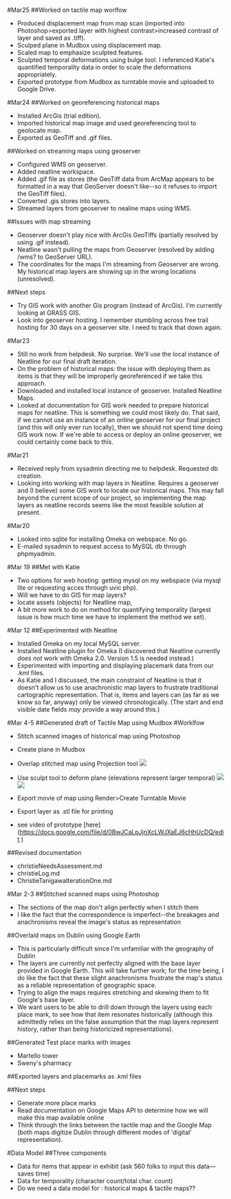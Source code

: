 #Mar25
##Worked on tactile map worlfow
* Produced displacement map from map scan (imported into Photoshop>exported layer with highest contrast>increased contrast of layer and saved as .tiff).
* Sculped plane in Mudbox using displacement map.
* Scaled map to emphasize sculpted features.
* Sculpted temporal deformations using bulge tool. I referenced Katie's quantified temporality data in order to scale the deformations appropriately.
* Exported prototype from Mudbox as turntable movie and uploaded to Google Drive.

#Mar24
##Worked on georeferencing historical maps
* Installed ArcGis (trial edition).
* Imported historical map image and used georeferencing tool to geolocate map.
* Exported as GeoTiff and .gif files.

##Worked on streaming maps using geoserver
* Configured WMS on geoserver.
* Added neatline workspace.
* Added .gif file as stores (the GeoTiff data from ArcMap appears to be formatted in a way that GeoServer doesn't like--so it refuses to import the GeoTiff files).
* Converted .gis stores into layers.
* Streamed layers from geoserver to nealine maps using WMS.

##Issues with map streaming
* Geoserver doesn't play nice with ArcGis GeoTiffs (partially resolved by using .gif instead).
* Neatline wasn't pulling the maps from Geoserver (resolved by adding /wms? to GeoServer URL).
* The coordinates for the maps I'm streaming from Geoserver are wrong. My historical map layers are showing up in the wrong locations (unresolved).

##Next steps
* Try GIS work with another Gis program (instead of ArcGis). I'm currently looking at GRASS GIS.
* Look into geoserver hosting. I remember stumbling across free trail hosting for 30 days on a geoserver site. I need to track that down again.

#Mar23
* Still no work from helpdesk. No surprise. We'll use the local instance of Neatline for our final draft iteration.
* On the problem of historical maps: the issue with deploying them as items is that they will be improperly georeferenced if we take this approach.
* Downloaded and installed local instance of geoserver. Installed Neatline Maps.
* Looked at documentation for GIS work needed to prepare historical maps for neatline. This is something we could most likely do. That said, if we cannot use an instance of an online geoserver for our final project (and this will only ever run locally), then we should not spend time doing GIS work now. If we're able to access or deploy an online geoserver, we could certainly come back to this.

#Mar21
* Received reply from sysadmin directing me to helpdesk. Requested db creation.
* Looking into working with map layers in Neatline. Requires a geoserver and (I believe) some GIS work to locate our historical maps. This may fall beyond the current scope of our project, so implementing the map layers as neatline records seems like the most feasible solution at present.

#Mar20
* Looked into sqlite for installing Omeka on webspace. No go.
* E-mailed sysadmin to request access to MySQL db through phpmyadmin.

#Mar 19
##Met with Katie
* Two options for web hosting: getting mysql on my webspace (via mysql lite or requesting acces through uvic php).
* Will we have to do GIS for map layers?
* locate assets (objects) for Neatline map,
* A bit more work to do on method for quantifying temporality (largest issue is how much time we have to implement the method we set).

#Mar 12
##Experimented with Neatline
* Installed Omeka on my local MySQL server.
* Installed Neatline plugin for Omeka (I discovered that Neatline currently *does not* work with Omeka 2.0. Version 1.5 is needed instead.)
* Experimented with importing and displaying placemark data from our .kml files.
* As Katie and I discussed, the main constraint of Neatline is that it doesn't allow us to use anachronistic map layers to frustrate traditional cartographic representation. That is, items and layers can (as far as we know so far, anyway) only be viewed chronologically. (The start and end visible date fields *may* provide a way around this.)


#Mar 4-5
##Generated draft of Tactile Map using Mudbox
#Worklfow

* Stitch scanned images of historical map using Photoshop

* Create plane in Mudbox
* Overlap stitched map using Projection tool ![](https://docs.google.com/file/d/0BwJCaLpJjnXccmpRRTdsdHlOZFk/edit)
* Use sculpt tool to deform plane (elevations represent larger temporal)
![](https://docs.google.com/file/d/0BwJCaLpJjnXcQTV3cVJlUHdKYTg/edit)
![](https://docs.google.com/file/d/0BwJCaLpJjnXcSmVVMmU0cGFIaVU/edit)
* Export movie of map using Render>Create Turntable Movie
* Export layer as .stl file for printing

* see video of prototype [here] (https://docs.google.com/file/d/0BwJCaLpJjnXcLWJXaEJ6cHhUcDQ/edit )

##Revised documentation
* christieNeedsAssessment.md
* christieLog.md
* ChristieTanigawaIterationOne.md

#Mar 2-3
##Stitched scanned maps using Photoshop
* The sections of the map don't align perfectly when I stitch them
* I like the fact that the correspondence is imperfect--the breakages and anachronisms reveal the image's status as representation

##Overlaid maps on Dublin using Google Earth
* This is particularly difficult since I'm unfamiliar with the geography of Dublin
* The layers are currently not perfectly aligned with the base layer provided in Google Earth. This will take further work; for the time being, I do like the fact that these slight anachronisms frustrate the map's status as a reliable representation of geographic space.
* Trying to align the maps requires stretching and skewing them to fit Google's base layer.
* We want users to be able to drill down through the layers using each place mark,   to see how that item resonates historically (although this admittedly relies on the false assumption that the map layers represent history, rather than being historicized representations).

##Generated Test place marks with images
* Martello tower
* Sweny's pharmacy

##Exported layers and placemarks as .kml files

##Next steps
* Generate more place marks
* Read documentation on Google Maps API to determine how we will make this map available online
* Think through the links between the tactile map and the Google Map (both maps digitize Dublin through different modes of 'digital' representation).


#Data Model
##Three components
* Data for items that appear in exhibit (ask 560 folks to input this data—saves time)
* Data for temporality (character count/total char. count)
* Do we need a data model for : historical maps & tactile maps??
